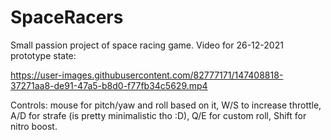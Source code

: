 # SpaceRacers

Small passion project of space racing game. Video for 26-12-2021 prototype state:




https://user-images.githubusercontent.com/82777171/147408818-37271aa8-de91-47a5-b8d0-f77fb34c5629.mp4





Controls: mouse for pitch/yaw and roll based on it, W/S to increase throttle, A/D for strafe (is pretty minimalistic tho :D), Q/E for custom roll, Shift for nitro boost.
